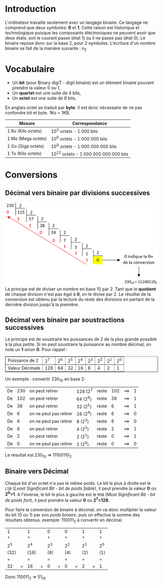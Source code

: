 <!-- TITLE: Systemes De Numeration -->
<!-- SUBTITLE: A quick summary of Systemes De Numeration -->

# Introduction
L'ordinateur travaille seulement avec un langage binaire. Ce langage ne comprend que deux symboles: **0** et **1**. Cette raison est historique et technologique puisque les composants éléctroniques ne peuvent avoir que deux états: soit le courant passe (état 1) ou il ne passe pas (état 0).
Le binaire repose donc sur la base 2, pour 2 symboles. L'écriture d'un nombre binaire se fait de la manière suivante : n<SUB>2</SUB>

# Vocabulaire
* Un **bit** (pour Binary digiT - digit binaire) est un élément binaire pouvant prendre la valeur 0 ou 1,
* Un **quartet** est une suite de 4 bits,
* Un **octet** est une suite de 8 bits.

En anglais octet se traduit par **byte**. Il est donc nécessaire de ne pas confondre bit et byte. 1Ko = 1KB.

| Mesure             | Correspondance                                  |
| ------------------ | ----------------------------------------------- |
| 1 Ko (Kilo octets) | 10<SUP>3</SUP> octets - 1 000 bits              |
| 1 Mo (Mega octets) | 10<SUP>6</SUP> octets - 1 000 000 bits          |
| 1 Go (Giga octets) | 10<SUP>9</SUP> octets - 1 000 000 000 bits      |
| 1 To (Kilo octets) | 10<SUP>12</SUP> octets - 1 000 000 000 000 bits |

# Conversions
## Décimal vers binaire par divisions successives
![Decimal To Binaire Division](/uploads/systemes-de-numerations/decimal-to-binaire-division.png "Decimal To Binaire Division")
Le principe est de diviser un nombre en base 10 par 2. Tant que le **quotient** de chaque division n'est pas égal à **0**, on le divise par 2.
Le résultat de la conversion est obtenu par la lecture du reste des divisions en partant de la dernière division jusqu'à la première.

## Décimal vers binaire par soustractions successives
Le principe est de soustraire les puissances de 2 de la plus grande possible à la plus petite. Si on peut soustraire la puissance au nombre décimal, on note un **1** sinon **0**.
Pour rappel :
<table width=auto align=center border="1">
    <tr>
        <td>Puissance de 2</td>
        <td>2<SUP>7</SUP></td>
        <td>2<SUP>6</SUP></td>
        <td>2<SUP>5</SUP></td>
        <td>2<SUP>4</SUP></td>
        <td>2<SUP>3</SUP></td>
        <td>2<SUP>2</SUP></td>
        <td>2<SUP>1</SUP></td>
        <td>2<SUP>0</SUP></td>
    </tr>
    <tr>
        <td>Valeur Décimale</td>
        <td>128</td>
        <td>64</td>
        <td>32</td>
        <td>16</td>
        <td>8</td>
        <td>4</td>
        <td>2</td>
        <td>1</td>
    </tr>
</table>
Un exemple : convertir 230<SUB>10</SUB> en base 2:

<table border="0" align=center>
    <tr><td>De</td><td>230</td><td>on peut retirer</td><td>128 (2<SUP>7</SUP></td><td>reste</td><td>102</td><td>==></td><td>1</td><tr>
    <tr><td>De</td><td>102</td><td>on peut retirer</td><td>64 (2<SUP>6</SUP>)</td><td>reste</td><td>38</td><td>==></td><td>1</td></tr>
    <tr><td>De</td><td>38</td><td>on peut retirer</td><td>32 (2<SUP>5</SUP>)</td><td>reste</td><td>6</td><td>==></td><td>1</td></tr>
    <tr><td>De</td><td>6</td><td>on ne peut pas retirer</td><td>16 (2<SUP>4</SUP>)</td><td>reste</td><td>6</td><td>==></td><td>0</td></tr>
    <tr><td>De</td><td>6</td><td>on ne peut pas retirer</td><td>8 (2<SUP>3</SUP>)</td><td>reste</td><td>6</td><td>==></td><td>0</td></tr>
    <tr><td>De</td><td>6</td><td>on peut retirer</td><td>4 (2<SUP>2</SUP>)</td><td>reste</td><td>2</td><td>==></td><td>1</td></tr>
    <tr><td>De</td><td>2</td><td>on peut retirer</td><td>2 (2<SUP>1</SUP>)</td><td>reste</td><td>0</td><td>==></td><td>1</td></tr>
    <tr><td>De</td><td>0</td><td>on ne peut pas retirer</td><td>1 (2<SUP>0</SUP>)</td><td>reste</td><td>0</td><td>==></td><td>0</td></tr>
</table>

Le résultat est 230<SUB>10</SUB> => 11100110<SUB>2</SUB>

## Binaire vers Décimal
Chaque bit d'un octet n'a pas le même poids. Le bit le plus à droite est le `LSB` (*Least Significant Bit* - *bit de poids faible*), il peut prendre la valeur **0** ou **2<SUP>0</SUP>=1**.
A l'inverse, le bit le plus à gauche est le `MSB` (*Most Significant Bit* - *bit de poids fort*), il peut prendre la valeur **0** ou **2<SUP>7</SUP>=128**.

Pour faire la conversion de binaire à décimal, on va donc multiplier la valeur du bit (0 ou 1) par son *poids binaire*, puis on effectue la somme des résultats obtenus.
exemple: 110011<SUB>2</SUB> à convertir en décimal.
<table border="0" align="center">
    <tr><td>1</td><td></td><td>1</td><td></td><td>0</td><td></td><td>0</td><td></td><td>1</td><td></td><td>1</td></tr>
    <tr><td>*</td><td></td><td>*</td><td></td><td>*</td><td></td><td>*</td><td></td><td>*</td><td></td><td>*</td></tr>
    <tr><td>2<SUP>5</SUP></td><td></td><td>2<SUP>4</SUP></td><td></td><td>2<SUP>3</SUP></td><td></td><td>2<SUP>2</SUP></td><td></td><td>2<SUP>1</SUP></td><td></td><td>2<SUP>0</SUP></td></tr>
    <tr><td>(32)</td><td></td><td>(16)</td><td></td><td>(8)</td><td></td><td>(4)</td><td></td><td>(2)</td><td></td><td>(1)</td></tr>
    <tr><td>=</td><td></td><td>=</td><td></td><td>=</td><td></td><td>=</td><td></td><td>=</td><td></td><td>=</td></tr>
    <tr><td>32</td><td>+</td><td>16</td><td>+</td><td>0</td><td>+</td><td>0</td><td>+</td><td>2</td><td>+</td><td>1</td></tr>
</table>
Donc 110011<SUB>2</SUB> => 51<SUB>10</SUB>

